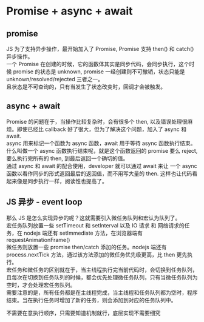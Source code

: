 # Promise + async + await
## promise
JS 为了支持异步操作，最开始加入了 Promise, Promise 支持 then() 和 catch() 异步操作。  
一个 Promise 在创建的时候，它的函数体其实是同步代码，会同步执行，这个时候 promise 的状态是 unknown, promise 一经创建则不可撤销，状态只能是 unknown/resolved/rejected 三者之一。  
且状态是不可查询的，只有当发生了状态改变时，回调才会被触发。  

## async + await
Promise 的问题在于，当操作比较复杂时，会有很多个 then, 以及错误处理很麻烦。即使已经比 callback 好了很大，但为了解决这个问题，加入了 async 和 await.  
async 用来标记一个函数为 async 函数，await 用于等待 async 函数执行结束。  
什么叫做一个 async 函数执行结束呢，就是这个函数返回的 promise 要么 reject, 要么执行完所有的 then, 到最后返回一个确切的值。  
通过 async 和 await 的配合使用，developer 就可以通过 await 来让 一个 async 函数以看作同步的形式返回最后的返回值，而不用写大量的 then. 这样也让代码看起来像是同步执行一样，阅读性也提高了。

## JS 异步 - event loop
那么 JS 是怎么实现异步的呢？这就需要引入微任务队列和宏认为队列了。  
宏任务队列放置一些 setTimeout 和 setInterval 以及 IO 请求 和 网络请求的任务，在 nodejs 端还有 setImmediate 方法，在浏览器端有 requestAnimationFrame()  
微任务则放置一些 promise then/catch 添加的任务。nodejs 端还有 process.nextTick 方法，通过该方法添加的微任务优先级更高，比 then 更先执行。    
宏任务和微任务的区别就在于，当主线程执行完当前代码时，会切换到任务队列，且每次在切换到任务队列的时候，都会优先处理微任务队列，只有当微任务队列为空时，才会处理宏任务队列。  
需要注意的是，所有任务都是在主线程完成，当主线程和任务队列都为空时，程序结束。当在执行任务时增加了新的任务，则会添加到对应的任务队列中。  

不需要在意执行顺序，只需要知道机制就行，底层实现不需要细究

<!-- # 执行顺序
## ***await expression***
<s>await 总是会把后续代码添加到微任务队列，区别在于当 expression 的 类型不一样时，该 await 等待的时间不一样
1. 如果 expression 是 一个确切的值，比如 1，undefined, 无需等待
2. 如果 expression 是一个 thenable, 比如 {then(cb){cb()}}, 但是又不是 Promise, 则该微任务需要等待一个 then
3. 如果 expression 是一个 Promise, 效果和 #1 一样(TC39 对 await 后直接跟 Promise 做了优化，无需等待时间)
4. 如果 expression 是一个普通函数，其返回值等同于#1，#2，#3 的处理方式
5. 如果 expression 是一个 async 函数，如果其返回值是确切的值，则和 #1 一样，如果其返回值是一个 thenable, 则和 #2 一样，如果是一个 promise, 则其效果是在 promise 执行结束后等待两个 then 的时间，await expression 之后的代码才可以继续执行

这里所谓的等待时间，到底是什么呢？等待机制又是怎样的呢？  
* 对于 thenable, 当执行到 await thenable 的任务时，底层实现其实是先用一个 promise 包装了 thenable 对象，并且执行了它的 then 方法，这样就消耗了一次调度时间，在执行完 thenable 的 then 方法后，再把 await 之后的代码添加到微任务队列末尾。  
* 对于 返回 promise 的 async 函数，两次等待是底层对 promise 对象的处理，两次等待对于 developer 来说没做什么事情，作用只是每次等待都把任务重新添加到微任务队列末尾。

需要注意的是，node10 的版本对于这种机制有修改，之后的版本又改了回去。
```js
const p = Promise.resolve();

(async () => {
  await p; console.log('after:await');
})();

p.then(() => console.log('tick:a'))
 .then(() => console.log('tick:b'));

// node 10
// tick:a
// tick:b
// after:wait

// other node version
// after:wait
// tick:a
// tick:b
```
</s>
1. 对于 *expression*，如果是确切值，比如 1，null, await f() 就不需要等待，后续代码直接添加到微任务队列
2. 对于 *expression*，如果是 thenable, 那么会先将 thenable.then 方法推进任务队列，当 thenable.then 执行结束，将之后的代码推进任务队列
3. 对于 *expression*， 如果是 Promise,如果状态时 fulfilled, 则直接将后续代码加入到任务队列，如果不是，则等当该 promise 的状态变成 fulfilled 时，将后续代码添加到微任务队列
4. 对于 *expression*，如果是 普通函数，对于其返回值，其处理和 #1，#2，#3，#4 一样
5. 对于 *expression*，如果是 async 函数，如果函数返回值是确切值，其处理和 #1 一样，如果是 thenable,处理和 #2 一样，如果是 Promise, 首先正常处理该 promise, 在函数返回时，async function 会返回一个新的 pending promise p2, 同时把 p.then 方法添加到微任务队列。然后 在执行 p.then 后，如果 p的状态变成了 fulfilled, 则添加一个新的任务来 resolve p2。否则等待 p 在 fulfilled 时，添加一个新的任务来 resolve p2. 在 resolve p2 后，则将后续代码添加到微任务队列。

### case1 await 确切的值
```js
// 1 3 2 4 7 5 6
async function test() {
    console.log(1)
    await null;
    console.log(2)
}

test().then(() => console.log(7))
console.log(3)

Promise.resolve()
    .then(() => console.log(4))
        .then(() => console.log(5))
            .then(() => console.log(6))
```
### case2 await thenable
```js
// 1 3 4 2 5 7 6
// 1 [await-then]
// 3 [await-then then4]
// execute thenable [then4 await-then]
// 4 [await-then then5]
// 2 [then5 then7]
// 5
// 7
// 6

// 执行 test, 首先打印 1， 然后进入 await 后的表达式，该表达式是一个 thenable, 类似于一个 Promise.resolve().then(() => {}), 所以 then(cb) 的函数体进入微任务队列
// 然后打印 3， then4 进入队列
// 处理 then(cb), 打印 'execute thenable', thenable 是 fullfiled，外面还有 await, await thenable 进入队列
// 打印 4， then5 进入队列
// 打印 2， then7 进入队列
// 打印 5， then6 进入队列
// 打印 7， 打印 6
// 所以 await thenable 其实就相当于 await Promise.resolve().then(() => {}), 需要先执行 这个 promise 里面的内容，等到它 fullfiled, 还需要 进入外面等待的那个 await
// BTW， TS 现在对于 await thenable 会报错 'Type of 'await' operand must either be a valid promise or must not contain a callable 'then' member'
async function test() {
    console.log(1)
    await {
        then(cb) {
            console.log('execute thenable')
            cb()// must call cb to resolve this thenable
        }
    };
    console.log(2)
}

test().then(() => console.log(7))
console.log(3)

Promise.resolve()
    .then(() => console.log(4))
        .then(() => console.log(5))
            .then(() => console.log(6))
```
### case3 await promise
```js
// 1 3 2 4 7 5 6
// 打印 1， 进入 promise 函数体，该 promise 直接 resolve, 进入 fullfiled 状态，外面是 await, 进入队列
// 打印 3， then4 进入队列
// 打印 2 ...

// await 后面的 promise, 就会一直执行，直到 fullfiled. fullfiled 后，和外部的 await 进入微任务队列
async function test() {
    console.log(1)
    await new Promise((resolve) => {
        resolve()
    })
    console.log(2)
}

test().then(() => console.log(7))
console.log(3)

Promise.resolve()
    .then(() => console.log(4))
        .then(() => console.log(5))
            .then(() => console.log(6))
```
### case4 await async 函数返回确切值
```js
// 1 3 2 4 7 5 6
// 和上述案例类似，func 函数返回的是 Promise.resolve(1), 则和外部的 await 进入微任务队列
async function func() {
    return 1
}
async function test() {
    console.log(1)
    await func()
    console.log(2)
}

test().then(() => console.log(7))
console.log(3)

Promise.resolve()
    .then(() => console.log(4))
        .then(() => console.log(5))
            .then(() => console.log(6))
```

### case5 await async 函数返回 thenable
```js
// 1 3 4 2 5 7 6
// 打印 1， func 返回的相当于是 Promise.resolve().then(cb), then(cb) 进入队列
// 打印 3, then4 进入队列
// then(cb) 执行结束后，promise fullfiled, await func 进入微队列
// 打印 4， then5 进入队列
// 打印 2， then7 进入队列
// 打印 5， then6 进入队列
// 打印 7， 打印 6
async function func() {
    return {
        then(cb) {
            cb()
        }
    }
}
async function test() {
    console.log(1)
    await func()
    console.log(2)
}

test().then(() => console.log(7))
console.log(3)

Promise.resolve()
    .then(() => console.log(4))
        .then(() => console.log(5))
            .then(() => console.log(6))
```
### case6 await async 函数返回 settled promise
```js
// 1 3 4 5 2 6 7
// 1 [await-p]
// 3 [await-p then4]
// [then4 await-p]
// 4 [await-p then5]
// [then5 await-2]
// 5 [await-2  then6]
// 2 [then6 then7]
// 6
// 7

// 当 async 函数返回 promise 时，它的底层实现会创建一个新的 pending promise, 原始 promise 的状态同步到新的 pending promise 会需要两个 任务周期
async function func() {
    // 返回的 promise 已经 settled
    return Promise.resolve()
}
async function test() {
    console.log(1)
    await func()
    console.log(2)
}

test().then(() => console.log(7))
console.log(3)

Promise.resolve()
    .then(() => console.log(4))
        .then(() => console.log(5))
            .then(() => console.log(6))
```

### case7 await async 函数返回 unsettled promise
```js
// 1 [then8] 'after func'
// func 返回的 p 是 unsettled 的 promise, await func() 需要挂起
// 3 [then8 then4]
// 8 [then4 then9]
// 4 [then9 then5]
// 9, 当then9 执行结束时，p 的状态就变成了 settled, [then5, await-func]
// 5, [await-func then6]
//  [then6 await-func]
// 6 [await-func then10]
// 2 [then10 then7]
// 10
// 7
// 11

// 1，[then8], 'after func', [then8]
// 3, [then8, then4]
// 8, [then4, then9]
// 4, [then9, then5]
// 9, [then5, promise-pending]
// 5 [promise-pending, then6]
// [then6, then2]
// 6
async function func() {
    const p = Promise.resolve()
        .then(() => console.log(8))
        .then(() => console.log(9))
    console.log('after func')
    return p;
}
async function test() {
    console.log(1)
    await func()
    console.log(2)
}

test().then(() => console.log(7))
console.log(3)

Promise.resolve()
    .then(() => console.log(4))
        .then(() => console.log(5))
            .then(() => console.log(6))
                .then(() => console.log(10))
                    .then(() => console.log(11))
```
## **async + then**
如果不使用 await，只是 async 函数加上 then，那么
* 如果 async 函数返回值是确切值，那么无需等待，后续的 then 直接添加到微任务队列
* 如果 async 函数返回 thenable, 那么后续的 then 需要等待一个 then
* 如果 async 函数返回 Promise, 那么后续的 then 需要等待两个 then
* 如果 async 函数返回一个函数，那么该函数继续执行，其返回值的处理同 #1， #2， #3

### case1 async 返回确切值
```js
// 1 2 3
async function test() {
  return 1
}

test().then(() => console.log(1))
Promise.resolve()
  .then(() => console.log(2))
    .then(() => console.log(3))
```
### case2 async 返回thenable
```js
// 2 1 3
async function test() {
  return {
    then(cb) {
      cb()
    }
  }
}

test().then(() => console.log(1))
Promise.resolve()
  .then(() => console.log(2))
    .then(() => console.log(3))
```
### case3 async 返回 promise
```js
// 2 3 1
async function test() {
  return new Promise((resolve) => {
      resolve()
  })
}

test().then(() => console.log(1))
Promise.resolve()
  .then(() => console.log(2))
    .then(() => console.log(3))
```
### case4 async 返回 promise
```js
// 4 2 3 1 5
// 主线程执行 test, 添加 then4 到微任务队列
// 主线程添加 then2
// 执行then 4, 打印 4，test() 返回，因为返回的是 promise, 它之后的 then 添加到微任务队列，但需要等待两个 then
// 执行 then2, 打印 2， 添加 then3
// 执行 then3, 打印 3， 添加 then5
// 因为 test() 的 then 已经等待了两个 then, 所以可以执行，打印 1
// 执行 then5, 打印 5
async function test() {
  return new Promise((resolve) => {
      resolve()
  }).then(() => console.log(4))
}

test().then(() => console.log(1))
Promise.resolve()
  .then(() => console.log(2))
    .then(() => console.log(3))
        .then(() => console.log(5))
```
### case5 普通函数返回 promise
```js
// 4 2 1 3 5
function test() {
  return new Promise((resolve) => {
      resolve()
  }).then(() => console.log(4))
}
// 普通函数其实就相当于同步代码块
test().then(() => console.log(1))
Promise.resolve()
  .then(() => console.log(2))
    .then(() => console.log(3))
        .then(() => console.log(5))
```
所以 promise 的 then 就总是相当于 执行 await promise， 因为 await 的底层实现，其实就是 promise.then.  
换句话说，await expression 就总是相当于把之后的代码放在 expression 的 then 里面执行。  
## Test
```js
// 5 1 3 4 7 11 8 9 AAA 10 6
async function async1() {
    console.log(1)
    await async2();
    console.log('AAA')
}
// async2 返回的是 settled promise, 那么后续的 thenAAA 就需要等待两个 then
async function async2() {
    console.log(3)
    return new Promise((resolve) => {
        resolve()
        console.log(4)
    })
}

console.log(5)
setTimeout(() => {
    console.log(6)
}, 0)

async1()

new Promise((resolve) => {
    resolve('')
    console.log(7)
})
.then(() => console.log(8))
.then(() => console.log(9))
.then(() => console.log(10))

console.log(11)
```
```js
// await pending promise in async function
// start [then5] resolved [then5 then12] 'after promised'
// async function f() 会把返回值 promise p wrap 成新的 pending promise p2, 同时执行 p.then [then5 then12 p.then then2 thenA]
// 5 [then12 p.then then2 thenA then6]
// 12, 执行完 then12 后，p 的状态变成 fulfilled, [p.then then2 thenA then6]
// 执行 p.then, 然后 p 的状态已经是 fulfilled, 添加 resolve-p2 任务 [then2 thenA then6 resolve-p2]
// 2 [thenA then6 resolve-p2 then3]
// A [then6 resolve-p2 then3 thenB]
// 6 [resolve-p2 then3 thenB then7]
// [then3 thenB then7 then1]
// 3 [thenB then7 then1 then4]
// B [then7 then1 then4 thenC]
// 7 [then1 then4 thenC then9]
// 1 4 C 9 8 
async function f() {
    const p = new Promise((resolve) => {
	    resolve('')
        console.log('resolved')
    })
    .then(() => console.log(12))
    console.log('after promised')
    return p;
}

async function test() {
    await f()
    console.log(1)
}
console.log('start')

Promise.resolve()
    .then(() => console.log(5))
        .then(() => console.log(6))
            .then(() => console.log(7))
                        .then(() => console.log(9))

test().then(() => console.log(8))
Promise.resolve()
    .then(() => console.log(2))
        .then(() => console.log(3))
            .then(() => console.log(4))

Promise.resolve()
    .then(() => console.log('A'))
        .then(() => console.log('B'))
            .then(() => console.log('C'))
```
```js
//await thenable
// start [then5] 'after thenable'
// async function 返回的是 thenable 对象p, 会把它包裹为 promise p2, 这个时候会把 thenable.then 方法推到任务队列，[then5 p.then]
// [then5 p.then then2 thenA]
// 5 [p.then then2 thenA then6]
// executed thenable method, 因为没有额外的 promise, 这个时候 p2 状态变为 fulfilled, [then2 thenA then6 then1]
// 2 [thenA then6 then1 then3]
// A [then6 then1 then3 thenB]
// 6 [then1 then3 thenB then7]
// 1 [then3 thenB then7 then8]
// 3 [thenB then7 then8 then4]
// B [then7 then8 then4 thenC]
// 7 [then8 then4 thenC then9]
// 8 4 C 9
async function f() {
    const p = {
	then(cb) {
          console.log('execute thenable method')
          cb()
        }
    }
    console.log('after thenable')
    return p;
}
async function test() {
    await f()
    console.log(1)
}
console.log('start')

Promise.resolve()
    .then(() => console.log(5))
        .then(() => console.log(6))
            .then(() => console.log(7))
                        .then(() => console.log(9))

test().then(() => console.log(8))
Promise.resolve()
    .then(() => console.log(2))
        .then(() => console.log(3))
            .then(() => console.log(4))

Promise.resolve()
    .then(() => console.log('A'))
        .then(() => console.log('B'))
            .then(() => console.log('C'))
```
```js
// await unsettled promise directly
// start [then1]
// f() await 一个 pending promise directly, not wrapped in async function
// 因为 p 现在没有 fulfilled, 所以不能添加到任务队列
// [then1 then4]
// 1， 执行 then1 之后，p 变成 fulfilled, [then4 thenf then7]
// 4 [thenf then7 then5]
// f, 因为 f() 本身返回的是 undefined, 没有额外开销，[then7 then5 then3]
// 7 5 3 8 6 10 9 11 
const p = new Promise((resolve) => {
    resolve()
    console.log('start')
}).then((v) => console.log('1'))

async function f() {
    await p;
    console.log('f')
}

f().then(() => console.log(3)).then(() => console.log(10))

p.then(() => console.log(7)).then(() => console.log(8)).then(() => console.log(9))
Promise.resolve()
    .then(() => console.log(4))
        .then(() => console.log(5))
            .then(() => console.log(6))
                .then(() => console.log(11))
```
```js
//await pending promise
// start [then1]
// t() 本来返回 p, p 此时还是 pending, 因为是 async function, 所以需要执行 p.then [then1 p.then]， 返回新的 pending promise p2
// p 现在还是 pending, then7 还不能被添加 [then1 p.then then4]
// 1, then1 执行结束时， p 的状态变成 fulfilled, then7 被添加 [p.then then4 then7]
// p.then 被执行，因为现在 p 的状态已经是 fulfilled, 所以添加 resolve-p2 [then4 then7 resolve-p2]
// 4 [then7 resolve-p2 then5]
// 7 [resolve-p2 then5 then8]
// resolve-p2 被执行后，p2 状态变成 fulfilled, 后续代码被添加 [then5 then8 thenf]
// 5 [then8 thenf then6]
// 8 [thenf then6 then9]
// f [then6 then9 then3]
// 6 9 3 11 10
const p = new Promise((resolve) => {
    resolve()
    console.log('start')
}).then((v) => console.log('1'))

async function t() {
    return p;
}
async function f() {
    await t();
    console.log('f')
}

f().then(() => console.log(3)).then(() => console.log(10))

p.then(() => console.log(7)).then(() => console.log(8)).then(() => console.log(9))
Promise.resolve()
    .then(() => console.log(4))
        .then(() => console.log(5))
            .then(() => console.log(6))
                .then(() => console.log(11))
```
```js
// await pending promise
// start [then5] resolved [then5 then12] 'after promised'
// f() 会返回 p, p 的状态是 pending, async function 会执行 p.then [then5 then12 p.then],返回 p2
// [then5 then12 p.then then2 thenA]
// 5 [then12 p.then then2 thenA then6]
// 12 [p.then then2 thenA then6 then13]
//  p.then 会被调用， [then2 thenA then6 then13], 因为 此时 p 的状态还是 pending, 所以不在这里添加 resolve promise 的任务 
// 2 [thenA then6 then13 then3]
// A [then6 then13 then3 thenB]
// 6 [then13 then3 thenB then7]
// 13 [then3 thenB then7 resolve-p2]， 执行then13 后，p 的状态变成 fulfilled, 添加一个 resolve-p2 的任务
// 3 [thenB then7 resolve-p2 then4]
// B [then7 resolve-p2 then4 thenC]
// 7 [resolve-p2 then4 thenC then9]
//  [then4 thenC then9 then1]， resolve-p2 后，await f() 被激活，添加 then1
// 4 C 9 1 8
async function f() {
    const p = new Promise((resolve) => {
	    resolve('')
        console.log('resolved')
    })
    .then(() => console.log(12))
    .then(() => console.log(13))
    console.log('after promised')
    return p;
}

async function test() {
    await f()
    console.log(1)
}
console.log('start')

Promise.resolve()
    .then(() => console.log(5))
        .then(() => console.log(6))
            .then(() => console.log(7))
                        .then(() => console.log(9))

test().then(() => console.log(8))
Promise.resolve()
    .then(() => console.log(2))
        .then(() => console.log(3))
            .then(() => console.log(4))

Promise.resolve()
    .then(() => console.log('A'))
        .then(() => console.log('B'))
            .then(() => console.log('C'))
```
```js
// await fulfilled promise
async function f() {
    return new Promise((resolve) => resolve(''))
}

async function test() {
    await f()
    console.log(1)
}
console.log('start')

Promise.resolve()
    .then(() => console.log(5))
        .then(() => console.log(6))
            .then(() => console.log(7))
                        .then(() => console.log(9))

test().then(() => console.log(8))
Promise.resolve()
    .then(() => console.log(2))
        .then(() => console.log(3))
            .then(() => console.log(4))
            
// [then5] start 
// f() 本来应该返回 fulfilled pormise p, 但async function 会包裹一层新的 promise p2, 状态为 pending 
// 首先会执行 p 的 then 方法 p.then
// [then5 p.then then2]
// 5 [p.then then2 then6]
// p.then 执行结束时，因为 p 已经 fulfilled, 所以只需要再 resolve-p2 就行
// [then2 then6 resolve-p2]
// 2 [then6 resolve-p2 then3]
// 6 [resolve-p2 then3 then7]
// 当 resolve-p2 后，await f() 被激活，添加then1
// [then3 then7 then1]
// 3 [then7 then1 then4]
// 7 [then1 then4 then9]
// 1 [then4 then9 then8]
// 4 9 8
```
```js
// await fulfilled promise
// start resolved 'after promised' 5 2 A 6 3 B 7 1 4 C 9 8
// start [then5] resolved 'after promised'
// f() 返回 fulfilled promise p, async function 会创建一个新的 promise p2 包裹该 p, 且会执行 p.then
// [then5 p.then then2 thenA]
// 5 [p.then then2 thenA then6]
// p.then 会执行 p.then 方法， 因为 p 此时已经 fulfilled, 因为 p2 还是 pending, 需要一个 task 来fulfill p2
// [then2 thenA then6 resolve-p2]
// 2 [thenA then6 resolve-p2 then3]
// A [then6 resolve-p2 then3 thenB]
// 6 [resolve-p2 then3 thenB then7]
// resolve-p2 会激活 await f()
// [then3 thenB then7 then1]
// 3 B 7 1 4 C 9 8
async function f() {
    const p = new Promise((resolve) => {
	    resolve('')
        console.log('resolved')
    })
    console.log('after promised')
    return p;
}

async function test() {
    await f()
    console.log(1)
}
console.log('start')

Promise.resolve()
    .then(() => console.log(5))
        .then(() => console.log(6))
            .then(() => console.log(7))
                        .then(() => console.log(9))

test().then(() => console.log(8))
Promise.resolve()
    .then(() => console.log(2))
        .then(() => console.log(3))
            .then(() => console.log(4))

Promise.resolve()
    .then(() => console.log('A'))
        .then(() => console.log('B'))
            .then(() => console.log('C'))
```
```js
// change to use then instead of await
// [then5 then10 p.then]
// 1 [then5 then10 p.then then8 then2] 
// 5 [then10 p.then then8 then2 then6]
// 10 [then8 then2 then6 resolve-p2]
// 8 2 6 [then3 then7 then11]
// 3 7 11 4 9 
async function f() {
  return new Promise((resolve) => {
    resolve('')
  }).then(() => console.log(10))
}
async function test() {
    // f() 是一个 async function, 其返回值本身是 pending promise p,async function 会 wrap 进一个新的 pending promise 里
    // 所以在执行 f() 的时候，会先添加其 then10, 然后因为 f() 返回，将 p.then 添加到任务队列，又因为 p2 本身还是 pending,所以 then11 此时还不能添加
    f().then(() => console.log(11))
    console.log(1)
}
console.log('start')
Promise.resolve()
    .then(() => console.log(5))
        .then(() => console.log(6))
            .then(() => console.log(7))
                        .then(() => console.log(9))
// test 本身返回了一个 Promise.resolve(undefined), 所以 then8 会直接添加到任务队列
test().then(() => console.log(8))
Promise.resolve()
    .then(() => console.log(2))
        .then(() => console.log(3))
            .then(() => console.log(4))
```
```js
// 如果将上一个 case 的 f() 函数变成普通函数 
// 1 [then5 then10 then8 then2]
// 5 10 8 2 6 11 3 7 4 9
function f() {
  return new Promise((resolve) => {
    resolve('')
  }).then(() => console.log(10))
}
async function test() {
    // f() 只是一个普通函数，相当于同步代码块
    f().then(() => console.log(11))
    console.log(1)
}
console.log('start')
Promise.resolve()
    .then(() => console.log(5))
        .then(() => console.log(6))
            .then(() => console.log(7))
                        .then(() => console.log(9))
// test 本身返回了一个 Promise.resolve(undefined), 所以 then8 会直接添加到任务队列
test().then(() => console.log(8))
Promise.resolve()
    .then(() => console.log(2))
        .then(() => console.log(3))
            .then(() => console.log(4))
```
```js
// 如果 test 方法也返回 promise
// f() 函数本身返回 pending promise pf, 在 f() 返回时，会返回新的 pending promise pf2，只有当 pf2 resolve 时，then11 才可以添加
// test() 里面， test 本身会返回 pending pt, 包装后返回 pending pt2 ，只有当 pt2 resolve 时，then8 才可以添加
// [then5 then10 pf.then pt.then then2]
// 5 10 [pf.then pt.then then2 then6]
// pf.then 执行结束时，pf 已经 fulfilled, 所以添加 resolve-pf2 [pt.then then2 then6 resolve-pf2]
// pt.then 执行结束时，pt 和 pt2 是 pending 状态，什么任务都不添加
// [then2 then6 resolve-pf2]
// 2 6 [then3 then7 then11], resolve-pf2 后，then11 就可以添加到微任务队列
// 3 7 11 [then4 then9 resolve-pt2]，执行then11 后，pt 就 fulfilled, 就可以添加 resolve-pt2
// 4 9 [then5 then8]
async function f() {
  return new Promise((resolve) => {
    resolve('')
  }).then(() => console.log(10))
}
async function test() {
    return f().then(() => console.log(11))
}
console.log('start')
Promise.resolve()
    .then(() => console.log(5))
        .then(() => console.log(6))
            .then(() => console.log(7))
                        .then(() => console.log(9))
test().then(() => console.log(8))
Promise.resolve()
    .then(() => console.log(2))
        .then(() => console.log(3))
            .then(() => console.log(4))
                .then(() => console.log(5))
```
```js
// 如果 test 函数直接返回 f 函数呢
// f() 函数本身返回 pending pf, async 包装后返回 pending pf2
// test() 函数本身返回 pf2, async 包装后返回 pending pt2
// [then5 then10 pf.then pf2.then then2]
// 5 10 [pf.then pf2.then then2 then6],then10 执行结束后 pf fulfilled,pf.then 就可以添加 resolve-pf2
// [pf2.then then2 then6 resolve-pf2], 执行 pf2.then 时，pf2 还是 pending 状态
// [then2 then6 resolve-pf2]
// 2 6 [then3 then7 resolve-pt2]， 当执行了 resolve-pf2 时，就可以触发 resolve-pt2 了
// 3 7 [then4 then9 then8]
// 4 9 8 5
async function f() {
  return new Promise((resolve) => {
    resolve('')
  }).then(() => console.log(10))
}
async function test() {
    return f();
}
console.log('start')
Promise.resolve()
    .then(() => console.log(5))
        .then(() => console.log(6))
            .then(() => console.log(7))
                        .then(() => console.log(9))
test().then(() => console.log(8))
Promise.resolve()
    .then(() => console.log(2))
        .then(() => console.log(3))
            .then(() => console.log(4))
                .then(() => console.log(5))
```

Conclusion:
* 所以只要 async function 返回的是 settled Promise, 那么回到外部调用，需要等待两个 task
* 如果返回的是 unsettled 的 promise, 则需要等待一个 task
* 如果返回的是 确定值，则不需要等待
* 如果返回的是 thenable, 则先把 thenable 的 then 推入队列，然后无需等待
* 如果返回的是另外的 function, 则进入 function 继续执行 -->